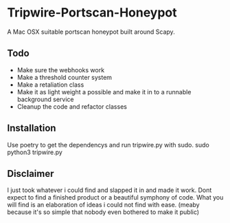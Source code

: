 # Tripwire-Portscan-Honeypot
A Mac OSX suitable portscan honeypot built around Scapy.

## Todo
- Make sure the webhooks work
- Make a threshold counter system
- Make a retaliation class
- Make it as light weight a possible and make it in to a runnable background service
- Cleanup the code and refactor classes

## Installation
Use poetry to get the dependencys and run tripwire.py with sudo.
sudo python3 tripwire.py

## Disclaimer
I just took whatever i could find and slapped it in and made it work. Dont expect to find a finished product or a beautiful symphony of code.
What you will find is an elaboration of ideas i could not find with ease. (meaby because it's so simple that nobody even bothered to make it public)
